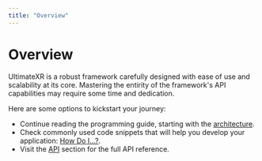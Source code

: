```yaml
---
title: "Overview"
---
```


# Overview

UltimateXR is a robust framework carefully designed with ease of use and scalability at its core. Mastering the entirity of the framework's API capabilities may require some time and dedication.

Here are some options to kickstart your journey:

- Continue reading the programming guide, starting with the [architecture](/docs/programming-guide/architecture-principles).
- Check commonly used code snippets that will help you develop your application: [How Do I...?](/docs/guides/scripting-how-do-i).
- Visit the [API](/api) section for the full API reference.

